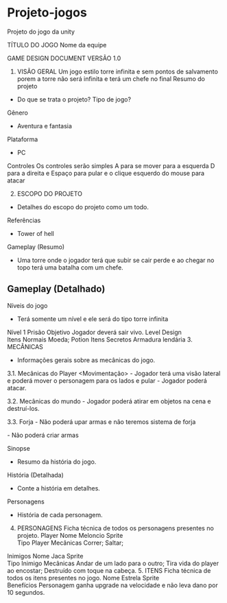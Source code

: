 # Projeto-jogos
Projeto do jogo da unity 






TÍTULO DO JOGO
Nome da equipe

GAME DESIGN DOCUMENT
VERSÃO 1.0












1.	VISÃO GERAL
Um jogo estilo torre infinita e sem pontos de salvamento porem a torre não será infinita e terá um chefe no final
Resumo do projeto
- Do que se trata o projeto? Tipo de jogo? 

Gênero
- Aventura e fantasia 

Plataforma
- PC

Controles
Os controles serão simples A para se mover para a esquerda D para a direita e Espaço para pular e o clique esquerdo do mouse para atacar 
  

2.	ESCOPO DO PROJETO
- Detalhes do escopo do projeto como um todo.

Referências
- Tower of hell



Gameplay (Resumo)
- Uma torre onde o jogador terá que subir se cair perde e ao chegar no topo terá uma batalha com um chefe.

Gameplay (Detalhado)
- 
Níveis do jogo
- Terá somente um nível e ele será do tipo torre infinita 

Nível 1	Prisão
Objetivo	Jogador deverá sair vivo.
Level Design	 
Itens Normais	Moeda;
Potion
Itens Secretos	Armadura lendária
3.	MECÂNICAS
- Informações gerais sobre as mecânicas do jogo.

3.1.	Mecânicas do Player
<Movimentação>
	- Jogador terá uma visão lateral e poderá mover o personagem para os lados e pular
<Atirar>
	- Jogador poderá atacar.

3.2.	Mecânicas do mundo
<Destruir objetos>
	- Jogador poderá atirar em objetos na cena e destruí-los.

3.3.	Forja
<Upar Armas>
	- Não poderá upar armas e não teremos sistema de forja

<Criar Armas>
	- Não poderá criar armas

Sinopse
- Resumo da história do jogo.

História (Detalhada)
- Conte a história em detalhes.

Personagens
- História de cada personagem.






4.	PERSONAGENS
Ficha técnica de todos os personagens presentes no projeto.
Player
Nome	Meloncio
Sprite	 
Tipo	Player
Mecânicas	Correr;
Saltar;

Inimigos
Nome	Jaca
Sprite	 
Tipo	Inimigo
Mecânicas	Andar de um lado para o outro; 
Tira vida do player ao encostar;
Destruído com toque na cabeça.
5.	ITENS
Ficha técnica de todos os itens presentes no jogo.
Nome	Estrela
Sprite	 
Benefícios	Personagem ganha upgrade na velocidade e não leva dano por 10 segundos.

